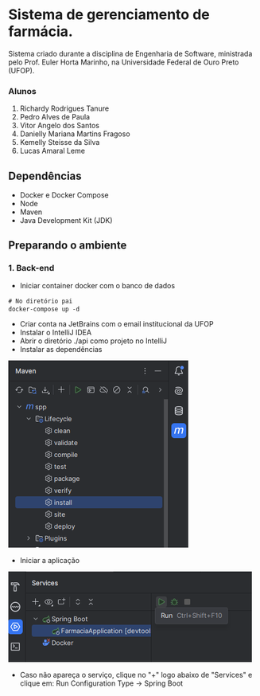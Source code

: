 # Sistema de gerenciamento de farmácia.

Sistema criado durante a disciplina de Engenharia de Software, ministrada pelo Prof. Euler Horta Marinho, na Universidade Federal de Ouro Preto (UFOP).

### Alunos
1. Richardy Rodrigues Tanure
2. Pedro Alves de Paula
3. Vitor Angelo dos Santos
4. Danielly Mariana Martins Fragoso
5. Kemelly Steisse da Silva
6. Lucas Amaral Leme

## Dependências
- Docker e Docker Compose 
- Node
- Maven
- Java Development Kit (JDK)

## Preparando o ambiente
### 1. Back-end
- Iniciar container docker com o banco de dados
```
# No diretório pai
docker-compose up -d
```
- Criar conta na JetBrains com o email institucional da UFOP
- Instalar o IntelliJ IDEA
- Abrir o diretório ./api como projeto no IntelliJ
- Instalar as dependências
  
![Instalação de dependências](docs/prints/maven-install.png)

- Iniciar a aplicação
  
![Rodando serviço](docs/prints/run-services.png)

  - Caso não apareça o serviço, clique no "+" logo abaixo de "Services" e clique em: Run Configuration Type -> Spring Boot
